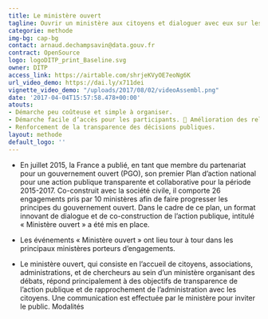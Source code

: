 ```yaml
---
title: Le ministère ouvert
tagline: Ouvrir un ministère aux citoyens et dialoguer avec eux sur les projets gouvernementaux
categorie: methode
img-bg: cap-bg
contact: arnaud.dechampsavin@data.gouv.fr
contract: OpenSource
logo: logoDITP_print_Baseline.svg
owner: DITP
access_link: https://airtable.com/shrjeKVyOE7eoNg6K
url_video_demo: https://dai.ly/x711dei
vignette_video_demo: "/uploads/2017/08/02/videoAssembl.png"
date: '2017-04-04T15:57:58.478+00:00'
atouts:
- Démarche peu coûteuse et simple à organiser. 
- Démarche facile d’accès pour les participants.  Amélioration des relations entre l’administration et ses administrés. 
- Renforcement de la transparence des décisions publiques. 
layout: methode
default_logo: ''
---
```


* En juillet 2015, la France a publié, en tant que membre du partenariat pour un gouvernement ouvert (PGO), son premier Plan d’action national pour une action publique transparente et collaborative pour la période 2015-2017. Co-construit avec la société civile, il comporte 26 engagements pris par 10 ministères afin de faire progresser les principes du gouvernement ouvert. Dans le cadre de ce plan, un format innovant de dialogue et de co-construction de l’action publique, intitulé « Ministère ouvert » a été mis en place. 

* Les événements « Ministère ouvert » ont lieu tour à tour dans les principaux ministères porteurs d’engagements. 

* Le ministère ouvert, qui consiste en l’accueil de citoyens, associations, administrations, et de chercheurs  au sein d’un ministère organisant des débats, répond principalement à des objectifs de transparence de l’action publique et de rapprochement de l’administration avec les citoyens. Une communication est effectuée par le ministère pour inviter le public. 
Modalités 
